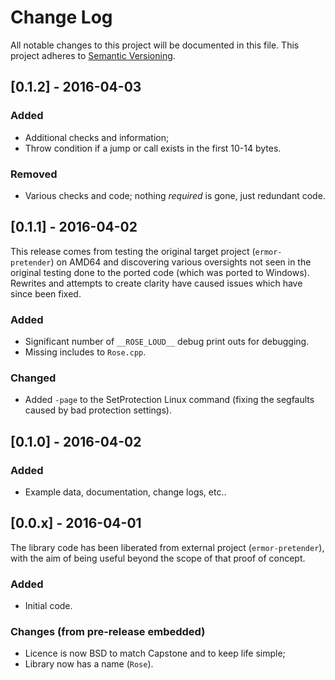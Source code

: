 # Change Log
All notable changes to this project will be documented in this file.
This project adheres to [Semantic Versioning](http://semver.org/).

## [0.1.2] - 2016-04-03

### Added
- Additional checks and information;
- Throw condition if a jump or call exists in the first 10-14 bytes.

### Removed
- Various checks and code; nothing *required* is gone, just redundant code.

## [0.1.1] - 2016-04-02

This release comes from testing the original target project (`ermor-pretender`) on AMD64 and discovering various oversights not seen in the original testing done to the ported code (which was ported to Windows).  Rewrites and attempts to create clarity have caused issues which have since been fixed.

### Added
- Significant number of `__ROSE_LOUD__` debug print outs for debugging.
- Missing includes to `Rose.cpp`.

### Changed
- Added `-page` to the SetProtection Linux command (fixing the segfaults caused by bad protection settings).

## [0.1.0] - 2016-04-02

### Added
- Example data, documentation, change logs, etc..

## [0.0.x] - 2016-04-01

The library code has been liberated from external project (`ermor-pretender`), with the aim of being useful beyond the scope of that proof of concept.

### Added
- Initial code.

### Changes (from pre-release embedded)
- Licence is now BSD to match Capstone and to keep life simple;
- Library now has a name (`Rose`).